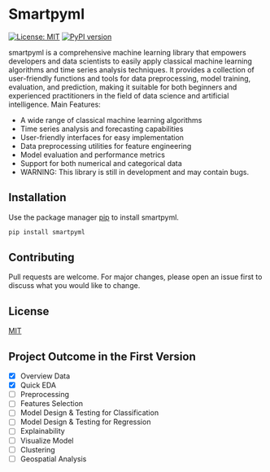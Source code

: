 # Smartpyml 

[![License: MIT](https://img.shields.io/badge/License-MIT-yellow.svg)](https://opensource.org/licenses/MIT) [![PyPI version](https://badge.fury.io/py/smartpyml.svg)](https://badge.fury.io/py/smartpyml)

smartpyml is a comprehensive machine learning library that empowers developers and data scientists to easily apply classical machine learning algorithms and time series analysis techniques. It provides a collection of user-friendly functions and tools for data preprocessing, model training, evaluation, and prediction, making it suitable for both beginners and experienced practitioners in the field of data science and artificial intelligence.
Main Features:
- A wide range of classical machine learning algorithms
- Time series analysis and forecasting capabilities
- User-friendly interfaces for easy implementation
- Data preprocessing utilities for feature engineering
- Model evaluation and performance metrics
- Support for both numerical and categorical data
- WARNING: This library is still in development and may contain bugs.


## Installation

Use the package manager [pip](https://pip.pypa.io/en/stable/) to install smartpyml.

```bash
pip install smartpyml
```

## Contributing

Pull requests are welcome. For major changes, please open an issue first
to discuss what you would like to change.

## License

[MIT](https://choosealicense.com/licenses/mit/)

## Project Outcome in the First Version

- [x] Overview Data
- [x] Quick EDA
- [ ] Preprocessing
- [ ] Features Selection
- [ ] Model Design & Testing for Classification
- [ ] Model Design & Testing for Regression
- [ ] Explainability
- [ ] Visualize Model
- [ ] Clustering
- [ ] Geospatial Analysis
